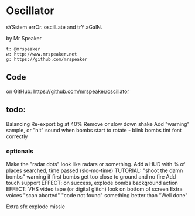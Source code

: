 # Oscillator

sYSstem errOr. oscilLate and trY aGaIN.

by Mr Speaker

    t: @mrspeaker
    w: http://www.mrspeaker.net
    g: https://github.com/mrspeaker

## Code

on GitHub: https://github.com/mrspeaker/oscillator

## todo:

Balancing
Re-export bg at 40%
Remove or slow down shake
Add "warning" sample, or "hit" sound when bombs start to rotate - blink bombs
tint font correctly

### optionals

Make the "radar dots" look like radars or something.
Add a HUD with % of places searched, time passed (slo-mo-time)
TUTORIAL: "shoot the damn bombs" warning if first bombs get too close to ground and no fire
Add touch support
EFFECT: on success, explode bombs
background action
EFFECT: VHS video tape (or digital glitch) look on bottom of screen
Extra voices
    "scan aborted"
    "code not found"
    something better than "Well done"

Extra sfx
    explode missle
